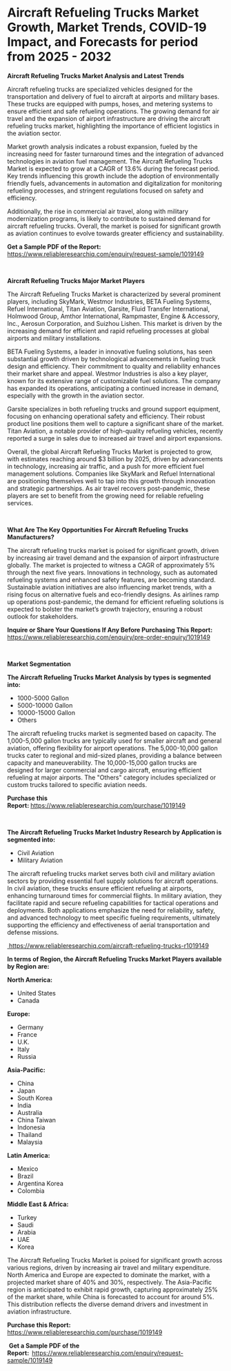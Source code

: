 <p><h1>Aircraft Refueling Trucks Market Growth, Market Trends, COVID-19 Impact, and Forecasts for period from 2025 - 2032</h1></p><p><strong>Aircraft Refueling Trucks Market Analysis and Latest Trends</strong></p>
<p><p>Aircraft refueling trucks are specialized vehicles designed for the transportation and delivery of fuel to aircraft at airports and military bases. These trucks are equipped with pumps, hoses, and metering systems to ensure efficient and safe refueling operations. The growing demand for air travel and the expansion of airport infrastructure are driving the aircraft refueling trucks market, highlighting the importance of efficient logistics in the aviation sector.</p><p>Market growth analysis indicates a robust expansion, fueled by the increasing need for faster turnaround times and the integration of advanced technologies in aviation fuel management. The Aircraft Refueling Trucks Market is expected to grow at a CAGR of 13.6% during the forecast period. Key trends influencing this growth include the adoption of environmentally friendly fuels, advancements in automation and digitalization for monitoring refueling processes, and stringent regulations focused on safety and efficiency.</p><p>Additionally, the rise in commercial air travel, along with military modernization programs, is likely to contribute to sustained demand for aircraft refueling trucks. Overall, the market is poised for significant growth as aviation continues to evolve towards greater efficiency and sustainability.</p></p>
<p><strong>Get a Sample PDF of the Report:&nbsp;</strong> <a href="https://www.reliableresearchiq.com/enquiry/request-sample/1019149?utm_campaign=2212&utm_medium=2&utm_source=Github&utm_content=ia&utm_term=16042025&utm_id=aircraft-refueling-trucks">https://www.reliableresearchiq.com/enquiry/request-sample/1019149</a></p>
<p>&nbsp;</p>
<p><strong>Aircraft Refueling Trucks Major Market Players</strong></p>
<p><p>The Aircraft Refueling Trucks Market is characterized by several prominent players, including SkyMark, Westmor Industries, BETA Fueling Systems, Refuel International, Titan Aviation, Garsite, Fluid Transfer International, Holmwood Group, Amthor International, Rampmaster, Engine & Accessory, Inc., Aerosun Corporation, and Suizhou Lishen. This market is driven by the increasing demand for efficient and rapid refueling processes at global airports and military installations.</p><p>BETA Fueling Systems, a leader in innovative fueling solutions, has seen substantial growth driven by technological advancements in fueling truck design and efficiency. Their commitment to quality and reliability enhances their market share and appeal. Westmor Industries is also a key player, known for its extensive range of customizable fuel solutions. The company has expanded its operations, anticipating a continued increase in demand, especially with the growth in the aviation sector.</p><p>Garsite specializes in both refueling trucks and ground support equipment, focusing on enhancing operational safety and efficiency. Their robust product line positions them well to capture a significant share of the market. Titan Aviation, a notable provider of high-quality refueling vehicles, recently reported a surge in sales due to increased air travel and airport expansions.</p><p>Overall, the global Aircraft Refueling Trucks Market is projected to grow, with estimates reaching around $3 billion by 2025, driven by advancements in technology, increasing air traffic, and a push for more efficient fuel management solutions. Companies like SkyMark and Refuel International are positioning themselves well to tap into this growth through innovation and strategic partnerships. As air travel recovers post-pandemic, these players are set to benefit from the growing need for reliable refueling services.</p></p>
<p>&nbsp;</p>
<p><strong>What Are The Key Opportunities For Aircraft Refueling Trucks Manufacturers?</strong></p>
<p><p>The aircraft refueling trucks market is poised for significant growth, driven by increasing air travel demand and the expansion of airport infrastructure globally. The market is projected to witness a CAGR of approximately 5% through the next five years. Innovations in technology, such as automated refueling systems and enhanced safety features, are becoming standard. Sustainable aviation initiatives are also influencing market trends, with a rising focus on alternative fuels and eco-friendly designs. As airlines ramp up operations post-pandemic, the demand for efficient refueling solutions is expected to bolster the market’s growth trajectory, ensuring a robust outlook for stakeholders.</p></p>
<p><strong>Inquire or Share Your Questions If Any Before Purchasing This Report:</strong> <a href="https://www.reliableresearchiq.com/enquiry/pre-order-enquiry/1019149?utm_campaign=2212&utm_medium=2&utm_source=Github&utm_content=ia&utm_term=16042025&utm_id=aircraft-refueling-trucks">https://www.reliableresearchiq.com/enquiry/pre-order-enquiry/1019149</a></p>
<p>&nbsp;</p>
<p><strong>Market Segmentation</strong></p>
<p><strong>The Aircraft Refueling Trucks Market Analysis by types is segmented into:</strong></p>
<p><ul><li>1000-5000 Gallon</li><li>5000-10000 Gallon</li><li>10000-15000 Gallon</li><li>Others</li></ul></p>
<p><p>The aircraft refueling trucks market is segmented based on capacity. The 1,000-5,000 gallon trucks are typically used for smaller aircraft and general aviation, offering flexibility for airport operations. The 5,000-10,000 gallon trucks cater to regional and mid-sized planes, providing a balance between capacity and maneuverability. The 10,000-15,000 gallon trucks are designed for larger commercial and cargo aircraft, ensuring efficient refueling at major airports. The "Others" category includes specialized or custom trucks tailored to specific aviation needs.</p></p>
<p><strong>Purchase this Report:&nbsp;</strong><a href="https://www.reliableresearchiq.com/purchase/1019149?utm_campaign=2212&utm_medium=2&utm_source=Github&utm_content=ia&utm_term=16042025&utm_id=aircraft-refueling-trucks">https://www.reliableresearchiq.com/purchase/1019149</a></p>
<p>&nbsp;</p>
<p><strong>The Aircraft Refueling Trucks Market Industry Research by Application is segmented into:</strong></p>
<p><ul><li>Civil Aviation</li><li>Military Aviation</li></ul></p>
<p><p>The aircraft refueling trucks market serves both civil and military aviation sectors by providing essential fuel supply solutions for aircraft operations. In civil aviation, these trucks ensure efficient refueling at airports, enhancing turnaround times for commercial flights. In military aviation, they facilitate rapid and secure refueling capabilities for tactical operations and deployments. Both applications emphasize the need for reliability, safety, and advanced technology to meet specific fueling requirements, ultimately supporting the efficiency and effectiveness of aerial transportation and defense missions.</p></p>
<p><a href="https://www.reliableresearchiq.com/aircraft-refueling-trucks-r1019149?utm_campaign=2212&utm_medium=2&utm_source=Github&utm_content=ia&utm_term=16042025&utm_id=aircraft-refueling-trucks">&nbsp;https://www.reliableresearchiq.com/aircraft-refueling-trucks-r1019149</a></p>
<p><strong>In terms of Region, the Aircraft Refueling Trucks Market Players available by Region are:</strong></p>
<p>
    <p> <strong> North America: </strong>
        <ul>
            <li>United States</li>
            <li>Canada</li>
        </ul>
        </p> 
    <p> <strong> Europe: </strong>
        <ul>
            <li>Germany</li>
            <li>France</li>
            <li>U.K.</li>
            <li>Italy</li>
            <li>Russia</li>
        </ul>
        </p> 
    <p> <strong> Asia-Pacific: </strong>
        <ul>
            <li>China</li>
            <li>Japan</li>
            <li>South Korea</li>
            <li>India</li>
            <li>Australia</li>
            <li>China Taiwan</li>
            <li>Indonesia</li>
            <li>Thailand</li>
            <li>Malaysia</li>
        </ul>
        </p> 
    <p> <strong> Latin America: </strong>
        <ul>
            <li>Mexico</li>
            <li>Brazil</li>
            <li>Argentina Korea</li>
            <li>Colombia</li>
        </ul>
        </p> 
    <p> <strong> Middle East & Africa: </strong>
        <ul>
            <li>Turkey</li>
            <li>Saudi</li>
            <li>Arabia</li>
            <li>UAE</li>
            <li>Korea</li>
        </ul>
    </p>
    </p>
<p><p>The Aircraft Refueling Trucks Market is poised for significant growth across various regions, driven by increasing air travel and military expenditure. North America and Europe are expected to dominate the market, with a projected market share of 40% and 30%, respectively. The Asia-Pacific region is anticipated to exhibit rapid growth, capturing approximately 25% of the market share, while China is forecasted to account for around 5%. This distribution reflects the diverse demand drivers and investment in aviation infrastructure.</p></p>
<p><strong>Purchase this Report: </strong><a href="https://www.reliableresearchiq.com/purchase/1019149?utm_campaign=2212&utm_medium=2&utm_source=Github&utm_content=ia&utm_term=16042025&utm_id=aircraft-refueling-trucks">https://www.reliableresearchiq.com/purchase/1019149</a></p>
<p>&nbsp;<strong>Get a Sample PDF of the Report:&nbsp;&nbsp;</strong><a href="https://www.reliableresearchiq.com/enquiry/request-sample/1019149?utm_campaign=2212&utm_medium=2&utm_source=Github&utm_content=ia&utm_term=16042025&utm_id=aircraft-refueling-trucks">https://www.reliableresearchiq.com/enquiry/request-sample/1019149</a></p>
<p><strong></strong></p>
<p><p></p><p></p><p></p></p>